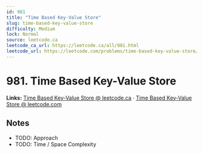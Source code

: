 ```yaml
--- 
id: 981
title: "Time Based Key-Value Store"
slug: time-based-key-value-store
difficulty: Medium
lock: Normal
source: leetcode.ca
leetcode_ca_url: https://leetcode.ca/all/981.html
leetcode_url: https://leetcode.com/problems/time-based-key-value-store/
---
```


# 981. Time Based Key-Value Store

**Links:** [Time Based Key-Value Store @ leetcode.ca](https://leetcode.ca/all/981.html) · [Time Based Key-Value Store @ leetcode.com](https://leetcode.com/problems/time-based-key-value-store/)

## Notes
- TODO: Approach
- TODO: Time / Space Complexity
